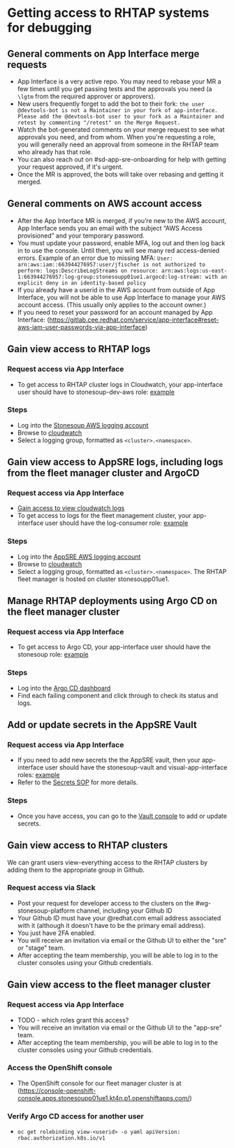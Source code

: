 # Getting access to RHTAP systems for debugging

## General comments on App Interface merge requests

* App Interface is a very active repo. You may need to rebase your MR a few times until you get passing tests and the approvals you need (a `\lgtm` from the required approver or approvers).
* New users frequently forget to add the bot to their fork: `the user @devtools-bot is not a Maintainer in your fork of app-interface. Please add the @devtools-bot user to your fork as a Maintainer and retest by commenting "/retest" on the Merge Request.`
* Watch the bot-generated comments on your merge request to see what approvals you need, and from whom.  When you're requesting a role, you will generally need an approval from someone in the RHTAP team who already has that role.
* You can also reach out on #sd-app-sre-onboarding for help with getting your request approved, if it's urgent.
* Once the MR is approved, the bots will take over rebasing and getting it merged.

## General comments on AWS account access

* After the App Interface MR is merged, if you’re new to the AWS account, App Interface sends you an email with the subject “AWS Access provisioned” and your temporary password.
* You must update your password, enable MFA, log out and then log back in to use the console. Until then, you will see many red access-denied errors. Example of an error due to missing MFA: `User: arn:aws:iam::663944276957:user/jfischer is not authorized to perform: logs:DescribeLogStreams on resource: arn:aws:logs:us-east-1:663944276957:log-group:stonesoupp01ue1.argocd:log-stream: with an explicit deny in an identity-based policy`
* If you already have a userid in the AWS account from outside of App Interface, you will not be able to use App Interface to manage your AWS account access. (This usually only applies to the account owner.)
* If you need to reset your password for an account managed by App Interface: (https://gitlab.cee.redhat.com/service/app-interface#reset-aws-iam-user-passwords-via-app-interface)

## Gain view access to RHTAP logs

### Request access via App Interface

* To get access to RHTAP cluster logs in Cloudwatch, your app-interface user should have to stonesoup-dev-aws role: [example](https://gitlab.cee.redhat.com/service/app-interface/-/blob/master/data/teams/stonesoup/users/gbenhaim.yml#L17)

### Steps

* Log into the [Stonesoup AWS logging account](https://520050076864.signin.aws.amazon.com/console)
* Browse to [cloudwatch](https://console.aws.amazon.com/cloudwatch/home)
* Select a logging group, formatted as `<cluster>.<namespace>`.

## Gain view access to AppSRE logs, including logs from the fleet manager cluster and ArgoCD

### Request access via App Interface

* [Gain access to view cloudwatch logs](https://gitlab.cee.redhat.com/service/app-interface/-/blob/master/FAQ.md#get-access-to-cluster-logs-via-log-forwarding)
* To get access to logs for the fleet management cluster, your app-interface user should have the log-consumer role: [example](https://gitlab.cee.redhat.com/service/app-interface/-/blob/master/data/teams/stonesoup/users/gbenhaim.yml#L16)

### Steps

* Log into the [AppSRE AWS logging account](https://744086762512.signin.aws.amazon.com/console)
* Browse to [cloudwatch](https://console.aws.amazon.com/cloudwatch/home)
* Select a logging group, formatted as `<cluster>.<namespace>`. The RHTAP fleet manager is hosted on cluster stonesoupp01ue1.
  
## Manage RHTAP deployments using Argo CD on the fleet manager cluster

### Request access via App Interface

* To get access to Argo CD, your app-interface user should have the stonesoup role: [example](https://gitlab.cee.redhat.com/service/app-interface/-/blob/master/data/teams/stonesoup/users/gbenhaim.yml#L12)

### Steps

* Log into the [Argo CD dashboard](https://argocd-server-argocd.apps.stonesoupp01ue1.kt4n.p1.openshiftapps.com/applications)
* Find each failing component and click through to check its status and logs.

## Add or update secrets in the AppSRE Vault

### Request access via App Interface

* If you need to add new secrets the the AppSRE vault, then your app-interface user should have the stonesoup-vault and visual-app-interface roles: [example](https://gitlab.cee.redhat.com/service/app-interface/-/blob/master/data/teams/stonesoup/users/gbenhaim.yml#L13)
* Refer to the [Secrets SOP](https://gitlab.cee.redhat.com/service/app-interface/-/blob/master/docs/stonesoup/sop/secrets.md) for more details.

### Steps

* Once you have access, you can go to the [Vault console](https://vault.devshift.net/ui/vault/secrets/stonesoup/list?page=1) to add or update secrets.

## Gain view access to RHTAP clusters

We can grant users view-everything access to the RHTAP clusters by adding them to the appropriate group in Github.

### Request access via Slack

* Post your request for developer access to the clusters on the #wg-stonesoup-platform channel, including your Github ID
* Your Github ID must have your @redhat.com email address associated with it (although it doesn't have to be the primary email address).
* You just have 2FA enabled.
* You will receive an invitation via email or the Github UI to either the "sre" or "stage" team.
* After accepting the team membership, you will be able to log in to the cluster consoles using your Github credentials.

## Gain view access to the fleet manager cluster

### Request access via App Interface
* TODO - which roles grant this access?
* You will receive an invitation via email or the Github UI to the "app-sre" team.
* After accepting the team membership, you will be able to log in to the cluster consoles using your Github credentials.

### Access the OpenShift console
* The OpenShift console for our fleet manager cluster is at (https://console-openshift-console.apps.stonesoupp01ue1.kt4n.p1.openshiftapps.com/)

### Verify Argo CD access for another user
* `oc get rolebinding view-<userid> -o yaml apiVersion: rbac.authorization.k8s.io/v1`
